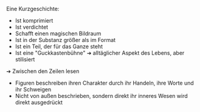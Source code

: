 Eine Kurzgeschichte:

- Ist komprimiert
- Ist verdichtet
- Schafft einen magischen Bildraum
- Ist in der Substanz größer als im Format
- Ist ein Teil, der für das Ganze steht
- Ist eine "Guckkastenbühne"  ➔ alltäglicher Aspekt des Lebens, aber stilisiert

➔ Zwischen den Zeilen lesen

- Figuren beschreiben ihren Charakter durch ihr Handeln, ihre Worte und ihr Schweigen
- Nicht von außen beschrieben, sondern direkt ihr inneres Wesen wird direkt ausgedrückt
